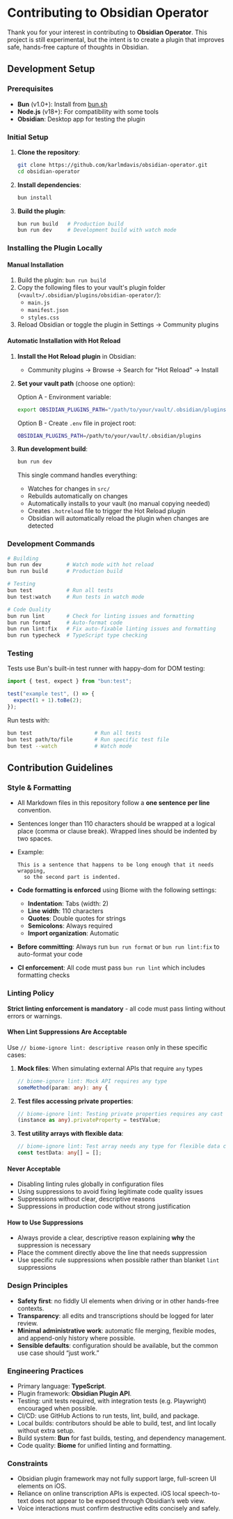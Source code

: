# Contributing to Obsidian Operator

Thank you for your interest in contributing to **Obsidian Operator**.
This project is still experimental, but the intent is to create a plugin that improves safe, hands-free capture of
  thoughts in Obsidian.

## Development Setup

### Prerequisites

- **Bun** (v1.0+): Install from [bun.sh](https://bun.sh)
- **Node.js** (v18+): For compatibility with some tools
- **Obsidian**: Desktop app for testing the plugin

### Initial Setup

1. **Clone the repository**:
   ```bash
   git clone https://github.com/karlmdavis/obsidian-operator.git
   cd obsidian-operator
   ```

2. **Install dependencies**:
   ```bash
   bun install
   ```

3. **Build the plugin**:
   ```bash
   bun run build   # Production build
   bun run dev     # Development build with watch mode
   ```

### Installing the Plugin Locally

#### Manual Installation

1. Build the plugin: `bun run build`
2. Copy the following files to your vault's plugin folder (`<vault>/.obsidian/plugins/obsidian-operator/`):
   - `main.js`
   - `manifest.json`
   - `styles.css`
3. Reload Obsidian or toggle the plugin in Settings → Community plugins

#### Automatic Installation with Hot Reload

1. **Install the Hot Reload plugin** in Obsidian:
   - Community plugins → Browse → Search for "Hot Reload" → Install

2. **Set your vault path** (choose one option):
   
   Option A - Environment variable:
   ```bash
   export OBSIDIAN_PLUGINS_PATH="/path/to/your/vault/.obsidian/plugins"
   ```
   
   Option B - Create `.env` file in project root:
   ```bash
   OBSIDIAN_PLUGINS_PATH=/path/to/your/vault/.obsidian/plugins
   ```

3. **Run development build**:
   ```bash
   bun run dev
   ```
   
   This single command handles everything:
   - Watches for changes in `src/`
   - Rebuilds automatically on changes
   - Automatically installs to your vault (no manual copying needed)
   - Creates `.hotreload` file to trigger the Hot Reload plugin
   - Obsidian will automatically reload the plugin when changes are detected

### Development Commands

```bash
# Building
bun run dev        # Watch mode with hot reload
bun run build      # Production build

# Testing
bun test           # Run all tests
bun test:watch     # Run tests in watch mode

# Code Quality
bun run lint       # Check for linting issues and formatting
bun run format     # Auto-format code
bun run lint:fix   # Fix auto-fixable linting issues and formatting
bun run typecheck  # TypeScript type checking
```

### Testing

Tests use Bun's built-in test runner with happy-dom for DOM testing:

```typescript
import { test, expect } from "bun:test";

test("example test", () => {
  expect(1 + 1).toBe(2);
});
```

Run tests with:
```bash
bun test                    # Run all tests
bun test path/to/file       # Run specific test file
bun test --watch            # Watch mode
```

## Contribution Guidelines

### Style & Formatting

- All Markdown files in this repository follow a **one sentence per line** convention.
- Sentences longer than 110 characters should be wrapped at a logical place (comma or clause break).
  Wrapped lines should be indented by two spaces.
- Example:
    
    ```
    This is a sentence that happens to be long enough that it needs wrapping,
      so the second part is indented.
    ```
    
- **Code formatting is enforced** using Biome with the following settings:
  - **Indentation**: Tabs (width: 2)
  - **Line width**: 110 characters
  - **Quotes**: Double quotes for strings
  - **Semicolons**: Always required
  - **Import organization**: Automatic

- **Before committing**: Always run `bun run format` or `bun run lint:fix` to auto-format your code
- **CI enforcement**: All code must pass `bun run lint` which includes formatting checks

### Linting Policy

**Strict linting enforcement is mandatory** - all code must pass linting without errors or warnings.

#### When Lint Suppressions Are Acceptable

Use `// biome-ignore lint: descriptive reason` only in these specific cases:

1. **Mock files**: When simulating external APIs that require `any` types
   ```typescript
   // biome-ignore lint: Mock API requires any type
   someMethod(param: any): any {
   ```

2. **Test files accessing private properties**:
   ```typescript
   // biome-ignore lint: Testing private properties requires any cast
   (instance as any).privateProperty = testValue;
   ```

3. **Test utility arrays with flexible data**:
   ```typescript
   // biome-ignore lint: Test array needs any type for flexible data collection  
   const testData: any[] = [];
   ```

#### Never Acceptable

- Disabling linting rules globally in configuration files
- Using suppressions to avoid fixing legitimate code quality issues
- Suppressions without clear, descriptive reasons
- Suppressions in production code without strong justification

#### How to Use Suppressions

- Always provide a clear, descriptive reason explaining **why** the suppression is necessary
- Place the comment directly above the line that needs suppression
- Use specific rule suppressions when possible rather than blanket `lint` suppressions

### Design Principles

- **Safety first**: no fiddly UI elements when driving or in other hands-free contexts.
- **Transparency**: all edits and transcriptions should be logged for later review.
- **Minimal administrative work**: automatic file merging, flexible modes, and append-only history where possible.
- **Sensible defaults**: configuration should be available, but the common use case should “just work.”

### Engineering Practices

- Primary language: **TypeScript**.
- Plugin framework: **Obsidian Plugin API**.
- Testing: unit tests required, with integration tests (e.g. Playwright) encouraged when possible.
- CI/CD: use GitHub Actions to run tests, lint, build, and package.
- Local builds: contributors should be able to build, test, and lint locally without extra setup.
- Build system: **Bun** for fast builds, testing, and dependency management.
- Code quality: **Biome** for unified linting and formatting.

### Constraints

- Obsidian plugin framework may not fully support large, full-screen UI elements on iOS.
- Reliance on online transcription APIs is expected.
  iOS local speech-to-text does not appear to be exposed through Obsidian’s web view.
- Voice interactions must confirm destructive edits concisely and safely.
